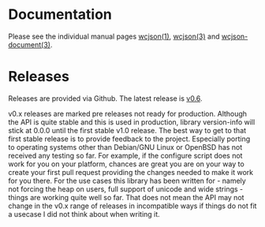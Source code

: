 # Documentation

Please see the individual manual pages [wcjson(1)](wcjson.1.md), [wcjson(3)](wcjson.3.md) and [wcjson-document(3)](wcjson-document.3.md).

# Releases

Releases are provided via Github. The latest release is
[v0.6](https://github.com/wcjson/wcjson/releases/tag/v0.6).

v0.x releases are marked pre releases not ready for production. Although the
API is quite stable and this is used in production, library version-info will
stick at 0.0.0 until the first stable v1.0 release. The best way to get to that
first stable release is to provide feedback to the project. Especially porting
to operating systems other than Debian/GNU Linux or OpenBSD has not received any
testing so far. For example, if the configure script does not work
for you on your platform, chances are great you are on your way to create your
first pull request providing the changes needed to make it work for you there.
For the use cases this library has been written for - namely not forcing
the heap on users, full support of unicode and wide strings - things are
working quite well so far. That does not mean the API may not change in the
v0.x range of releases in incompatible ways if things do not fit a usecase
I did not think about when writing it.
